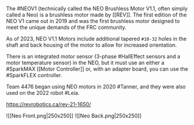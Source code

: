 The #NEOV1 (technically called the NEO Brushless Motor V1.1, often simply called a Neo) is a brushless motor made by [[REV]]. The first edition of the NEO V1 came out in 2019 and was the first brushless motor designed to meet the unique demands of the FRC community.

As of 2023, NEO V1.1 Motors include additional tapered `#10-32` holes in the shaft and back housing of the motor to allow for increased orientation.

There is an integrated motor sensor (3-phase #HallEffect sensors and a motor temperature sensor) in the NEO, but it must use an either a #SparkMAX [[Motor Controller]] or, with an adapter board, you can use the #SparkFLEX controller.

Team 4476 began using NEO motors in 2020 #Tanner, and they were also used on the 2022 robot #Leia. 

https://revrobotics.ca/rev-21-1650/

![[Neo Front.png|250x250]]
![[Neo Back.png|250x250]]